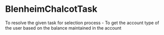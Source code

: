# BlenheimChalcotTask
To resolve the given task for selection process - To get the account type of the user based on the balance maintained in the account
